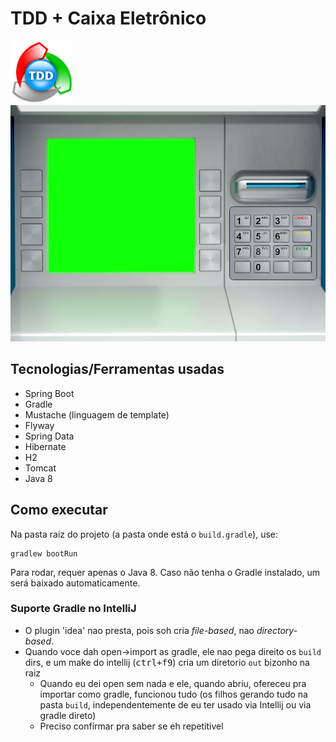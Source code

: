 # TDD + Caixa Eletrônico

![atm tdd](src/main/resources/static/banco-logo.png)
![atm tdd](src/main/resources/static/atm796x597.png)

## Tecnologias/Ferramentas usadas

- Spring Boot
- Gradle
- Mustache (linguagem de template)
- Flyway
- Spring Data
- Hibernate
- H2
- Tomcat
- Java 8

## Como executar

Na pasta raiz do projeto (a pasta onde está o `build.gradle`), use:

    gradlew bootRun
    
Para rodar, requer apenas o Java 8. Caso não tenha o Gradle instalado, um será baixado automaticamente.





  
    
### Suporte Gradle no IntelliJ
- O plugin 'idea' nao presta, pois soh cria _file-based_, nao _directory-based_.
- Quando voce dah open->import as gradle, ele nao pega direito os `build` dirs, e um make do intellij (<kbd>ctrl+f9</kbd>)
cria um diretorio `out` bizonho na raiz
    - Quando eu dei open sem nada e ele, quando abriu, ofereceu pra importar como gradle, funcionou
     tudo (os filhos gerando tudo na pasta `build`, independentemente de eu ter usado via Intellij ou via gradle direto)
    - Preciso confirmar pra saber se eh repetitivel